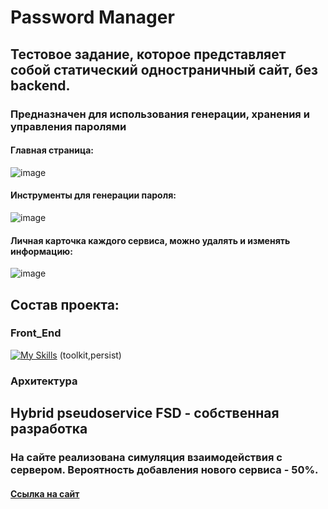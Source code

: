 # Password Manager
## Тестовое задание, которое представляет собой статический одностраничный сайт, без backend.
### Предназначен для использования генерации, хранения и управления паролями
#### Главная страница:
![image](https://github.com/user-attachments/assets/222601e6-86cb-4922-b2df-53cd465b8ec0)
#### Инструменты для генерации пароля:
![image](https://github.com/user-attachments/assets/5eaa3916-7bef-451b-877b-1de0aa91722b)
#### Личная карточка каждого сервиса, можно удалять и изменять информацию:
![image](https://github.com/user-attachments/assets/61587291-46a9-476e-b2ad-3ee6952a9e89)
## Состав проекта: 
### Front_End
[![My Skills](https://skillicons.dev/icons?i=react,redux)](https://skillicons.dev) (toolkit,persist)
### Архитектура 
## Hybrid pseudoservice FSD - собственная разработка
### На сайте реализована симуляция взаимодействия с сервером. Вероятность добавления нового сервиса - 50%.
#### [Ссылка на сайт](https://ultimatepasswordmanager.netlify.app/)
